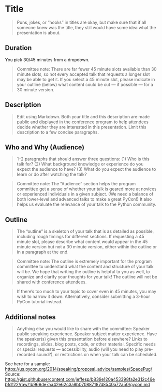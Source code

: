 # Title

> Puns, jokes, or “hooks” in titles are okay, but make sure that if all someone knew was the title, they still would have some idea what the presentation is about.

## Duration

You pick 30/45 minutes from a dropdown.

> Committee note: There are far fewer 45 minute slots available than 30 minute slots, so not every accepted talk that requests a longer slot may be able to get it. If you select a 45 minute slot, please indicate in your outline (below) what content could be cut — if possible — for a 30 minute version.

## Description

> Edit using Markdown.
> Both your title and this description are made public and displayed in the conference program to help attendees decide whether they are interested in this presentation. Limit this description to a few concise paragraphs.

## Who and Why (Audience)

> 1–2 paragraphs that should answer three questions: (1) Who is this talk for? (2) What background knowledge or experience do you expect the audience to have? (3) What do you expect the audience to learn or do after watching the talk?

> Committee note: The “Audience” section helps the program committee get a sense of whether your talk is geared more at novices or experienced individuals in a given subject. (We need a balance of both lower-level and advanced talks to make a great PyCon!) It also helps us evaluate the relevance of your talk to the Python community.

## Outline

> The “outline” is a skeleton of your talk that is as detailed as possible, including rough timings for different sections. If requesting a 45 minute slot, please describe what content would appear in the 45 minute version but not a 30 minute version, either within the outline or in a paragraph at the end.

> Committee note: The outline is extremely important for the program committee to understand what the content and structure of your talk will be. We hope that writing the outline is helpful to you as well, to organize and clarify your thoughts for your talk! The outline will not be shared with conference attendees.

> If there’s too much to your topic to cover even in 45 minutes, you may wish to narrow it down. Alternatively, consider submitting a 3-hour PyCon tutorial instead.

## Additional notes

> Anything else you would like to share with the committee:
> Speaker public speaking experience.
> Speaker subject matter experience.
> Have the speaker(s) given this presentation before elsewhere?
> Links to recordings, slides, blog posts, code, or other material.
> Specific needs or special requests — accessibility, audio (will you need to play pre-recorded sound?), or restrictions on when your talk can be scheduled.

See here for a sample: https://us.pycon.org/2014/speaking/proposal_advice/samples/SpacePug/
Source: https://gist.githubusercontent.com/jeffesp/b839e120a453398fa2e312c46ebfd122/raw/1b969de7aa42e62c3a8b070887187d8540a72a50/pycon.md
